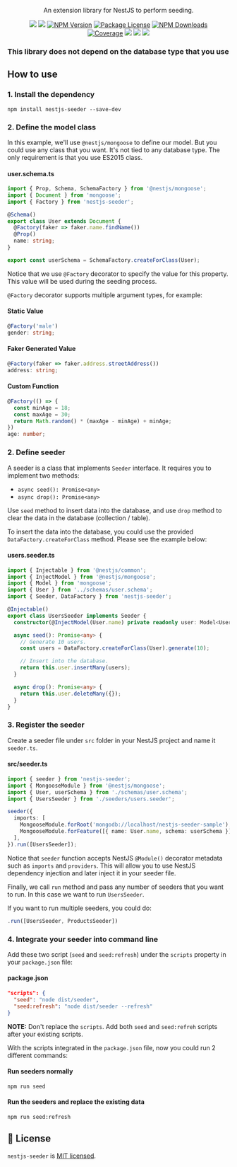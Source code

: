<p align="center">
An extension library for NestJS to perform seeding.
</p>
<p align="center" style="max-width: 450px; margin: auto;">
<!-- ALL-CONTRIBUTORS-BADGE:START - Do not remove or modify this section -->
   <a href="https://github.com/edwardanthony/nestjs-seeder" title="All Contributors"><img src="https://img.shields.io/badge/all_contributors-1-orange.svg?style=flat-square" /></a>
<!-- ALL-CONTRIBUTORS-BADGE:END -->
   <a href="https://github.com/edwardanthony/nestjs-seeder"><img src="https://img.shields.io/spiget/stars/1000?color=brightgreen&label=Star&logo=github" /></a>
   <a href="https://www.npmjs.com/nestjs-seeder" target="_blank">
   <img src="https://img.shields.io/npm/v/nestjs-seeder" alt="NPM Version" /></a>
   <a href="https://www.npmjs.com/nestjs-seeder" target="_blank">
   <img src="https://img.shields.io/npm/l/nestjs-seeder" alt="Package License" /></a>
   <a href="https://www.npmjs.com/nestjs-seeder" target="_blank">
   <img src="https://img.shields.io/npm/dm/nestjs-seeder" alt="NPM Downloads" /></a>
   <a href="https://github.com/edwardanthony/nestjs-seeder" target="_blank">
   <img src="https://s3.amazonaws.com/assets.coveralls.io/badges/coveralls_95.svg" alt="Coverage" /></a>
   <a href="https://github.com/edwardanthony/nestjs-seeder"><img src="https://img.shields.io/badge/Github%20Page-nestjs.seeder-yellow?style=flat-square&logo=github" /></a>
   <a href="https://github.com/edwardanthony"><img src="https://img.shields.io/badge/Author-Edward%20Anthony-blueviolet?style=flat-square&logo=appveyor" /></a>
   <a href="https://twitter.com/edwardanthony" target="_blank">
   <img src="https://img.shields.io/twitter/follow/edward_anthony8.svg?style=social&label=Follow"></a>
</p>



### This library does not depend on the database type that you use

## How to use

### 1. Install the dependency

`npm install nestjs-seeder --save-dev`

### 2. Define the model class

In this example, we'll use `@nestjs/mongoose` to define our model. But you could use any class that you want. It's not tied to any database type. The only requirement is that you use ES2015 class.


#### user.schema.ts
```typescript
import { Prop, Schema, SchemaFactory } from '@nestjs/mongoose';
import { Document } from 'mongoose';
import { Factory } from 'nestjs-seeder';

@Schema()
export class User extends Document {
  @Factory(faker => faker.name.findName())
  @Prop()
  name: string;
}

export const userSchema = SchemaFactory.createForClass(User);
```

Notice that we use `@Factory` decorator to specify the value for this property. This value will be used during the seeding process.

`@Factory` decorator supports multiple argument types, for example:

#### Static Value
```typescript
@Factory('male')
gender: string;
```

#### Faker Generated Value
```typescript
@Factory(faker => faker.address.streetAddress())
address: string;
```

#### Custom Function
```typescript
@Factory(() => {
  const minAge = 18;
  const maxAge = 30;
  return Math.random() * (maxAge - minAge) + minAge;
})
age: number;
```

### 2. Define seeder

A seeder is a class that implements `Seeder` interface. It requires you to implement two methods:

* `async seed(): Promise<any>`
* `async drop(): Promise<any>`

Use `seed` method to insert data into the database, and use `drop` method to clear the data in the database (collection / table).

To insert the data into the database, you could use the provided `DataFactory.createForClass` method. Please see the example below:


#### users.seeder.ts
```typescript
import { Injectable } from '@nestjs/common';
import { InjectModel } from '@nestjs/mongoose';
import { Model } from 'mongoose';
import { User } from '../schemas/user.schema';
import { Seeder, DataFactory } from 'nestjs-seeder';

@Injectable()
export class UsersSeeder implements Seeder {
  constructor(@InjectModel(User.name) private readonly user: Model<User>) {}

  async seed(): Promise<any> {
    // Generate 10 users.
    const users = DataFactory.createForClass(User).generate(10);

    // Insert into the database.
    return this.user.insertMany(users);
  }

  async drop(): Promise<any> {
    return this.user.deleteMany({});
  }
}
```

### 3. Register the seeder

Create a seeder file under `src` folder in your NestJS project and name it `seeder.ts`.

#### src/seeder.ts
```typescript
import { seeder } from 'nestjs-seeder';
import { MongooseModule } from '@nestjs/mongoose';
import { User, userSchema } from './schemas/user.schema';
import { UsersSeeder } from './seeders/users.seeder';

seeder({
  imports: [
    MongooseModule.forRoot('mongodb://localhost/nestjs-seeder-sample'),
    MongooseModule.forFeature([{ name: User.name, schema: userSchema }]),
  ],
}).run([UsersSeeder]);
```
Notice that `seeder` function accepts NestJS `@Module()` decorator metadata such as `imports` and `providers`.
This will allow you to use NestJS dependency injection and later inject it in your seeder file.

Finally, we call `run` method and pass any number of seeders that you want to run. In this case we want to run `UsersSeeder`.

If you want to run multiple seeders, you could do:

```typescript
.run([UsersSeeder, ProductsSeeder])
```

### 4. Integrate your seeder into command line

Add these two script (`seed` and `seed:refresh`) under the `scripts` property in your `package.json` file:

#### package.json
```json
"scripts": {
  "seed": "node dist/seeder",
  "seed:refresh": "node dist/seeder --refresh"
}
```

**NOTE:** Don't replace the `scripts`. Add both `seed` and `seed:refreh` scripts after your existing scripts.

With the scripts integrated in the `package.json` file, now you could run 2 different commands:

#### Run seeders normally
`npm run seed`

#### Run the seeders and replace the existing data
`npm run seed:refresh`

## 📜 License

`nestjs-seeder` is [MIT licensed](LICENSE).